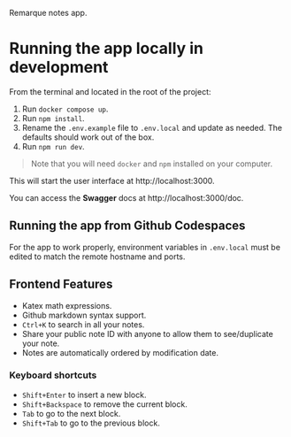 Remarque notes app.

# Running the app locally in development

From the terminal and located in the root of the project:
1. Run `docker compose up`.
2. Run `npm install`.
3. Rename the `.env.example` file to `.env.local` and update as needed. The defaults should work out of the box.
4. Run `npm run dev`.

> Note that you will need `docker` and `npm` installed on your computer.

This will start the user interface at http://localhost:3000.

You can access the **Swagger** docs at http://localhost:3000/doc.

## Running the app from Github Codespaces

For the app to work properly, environment variables in `.env.local` must be edited to match the remote hostname and ports.

## Frontend Features

- Katex math expressions.
- Github markdown syntax support.
- `Ctrl+K` to search in all your notes.
- Share your public note ID with anyone to allow them to see/duplicate your note.
- Notes are automatically ordered by modification date.

### Keyboard shortcuts
- `Shift+Enter` to insert a new block.
- `Shift+Backspace` to remove the current block.
- `Tab` to go to the next block.
- `Shift+Tab` to go to the previous block.
